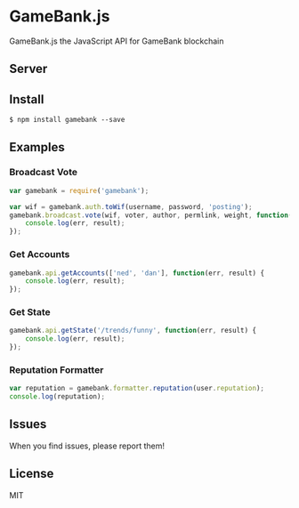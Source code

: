 
# GameBank.js
GameBank.js the JavaScript API for GameBank blockchain

## Server
## Install
```
$ npm install gamebank --save
```

## Examples
### Broadcast Vote
```js
var gamebank = require('gamebank');

var wif = gamebank.auth.toWif(username, password, 'posting');
gamebank.broadcast.vote(wif, voter, author, permlink, weight, function(err, result) {
	console.log(err, result);
});
```

### Get Accounts
```js
gamebank.api.getAccounts(['ned', 'dan'], function(err, result) {
	console.log(err, result);
});
```

### Get State
```js
gamebank.api.getState('/trends/funny', function(err, result) {
	console.log(err, result);
});
```

### Reputation Formatter
```js
var reputation = gamebank.formatter.reputation(user.reputation);
console.log(reputation);
```


## Issues
When you find issues, please report them!

## License
MIT
